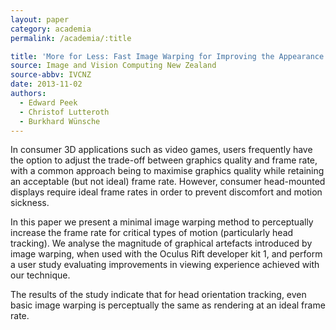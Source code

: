 ```yaml
---
layout: paper
category: academia
permalink: /academia/:title

title: 'More for Less: Fast Image Warping for Improving the Appearance of Head Tracking on HMDs'
source: Image and Vision Computing New Zealand
source-abbv: IVCNZ
date: 2013-11-02
authors:
  - Edward Peek
  - Christof Lutteroth
  - Burkhard Wünsche
---
```

In consumer 3D applications such as video games, users frequently have the option to adjust the trade-off between graphics quality and frame rate, with a common approach being to maximise graphics quality while retaining an acceptable (but not ideal) frame rate.
However, consumer head-mounted displays require ideal frame rates in order to prevent discomfort and motion sickness.

In this paper we present a minimal image warping method to perceptually increase the frame rate for critical types of motion (particularly head tracking).
We analyse the magnitude of graphical artefacts introduced by image warping, when used with the Oculus Rift developer kit 1, and perform a user study evaluating improvements in viewing experience achieved with our technique.

The results of the study indicate that for head orientation tracking, even basic image warping is perceptually the same as rendering at an ideal frame rate.
